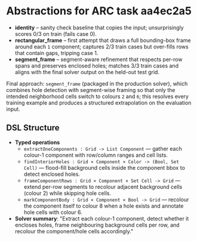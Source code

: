 # Abstractions for ARC task aa4ec2a5

- **identity** – sanity check baseline that copies the input; unsurprisingly scores 0/3 on train (fails case 0).
- **rectangular_frame** – first attempt that draws a full bounding-box frame around each `1` component; captures 2/3 train cases but over-fills rows that contain gaps, tripping case 1.
- **segment_frame** – segment-aware refinement that respects per-row spans and preserves enclosed holes; matches 3/3 train cases and aligns with the final solver output on the held-out test grid.

Final approach: `segment_frame` (packaged in the production solver), which combines hole detection with segment-wise framing so that only the intended neighborhood cells switch to colours `2` and `6`; this resolves every training example and produces a structured extrapolation on the evaluation input.

## DSL Structure
- **Typed operations**
  - `extractOneComponents : Grid -> List Component` — gather each colour-1 component with row/column ranges and cell lists.
  - `findInteriorHoles : Grid × Component × Color -> (Bool, Set Cell)` — flood-fill background cells inside the component bbox to detect enclosed holes.
  - `frameComponentRows : Grid × Component × Set Cell -> Grid` — extend per-row segments to recolour adjacent background cells (colour 2) while skipping hole cells.
  - `markComponentBody : Grid × Component × Bool -> Grid` — recolour the component itself to colour 8 when a hole exists and annotate hole cells with colour 6.
- **Solver summary**: "Extract each colour-1 component, detect whether it encloses holes, frame neighbouring background cells per row, and recolour the component/hole cells accordingly."
